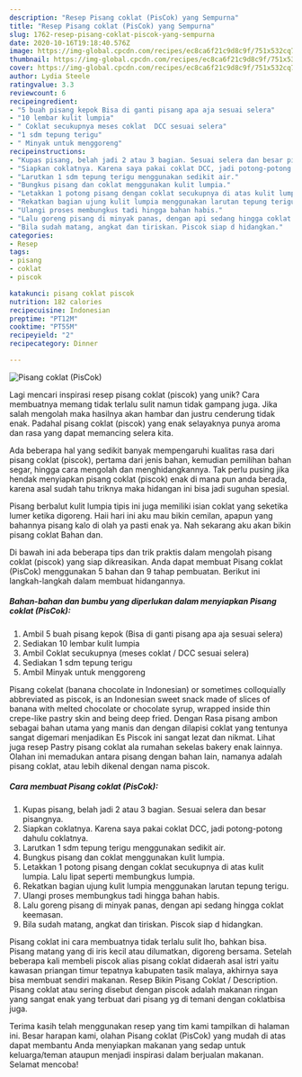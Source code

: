 ```yaml
---
description: "Resep Pisang coklat (PisCok) yang Sempurna"
title: "Resep Pisang coklat (PisCok) yang Sempurna"
slug: 1762-resep-pisang-coklat-piscok-yang-sempurna
date: 2020-10-16T19:18:40.576Z
image: https://img-global.cpcdn.com/recipes/ec8ca6f21c9d8c9f/751x532cq70/pisang-coklat-piscok-foto-resep-utama.jpg
thumbnail: https://img-global.cpcdn.com/recipes/ec8ca6f21c9d8c9f/751x532cq70/pisang-coklat-piscok-foto-resep-utama.jpg
cover: https://img-global.cpcdn.com/recipes/ec8ca6f21c9d8c9f/751x532cq70/pisang-coklat-piscok-foto-resep-utama.jpg
author: Lydia Steele
ratingvalue: 3.3
reviewcount: 6
recipeingredient:
- "5 buah pisang kepok Bisa di ganti pisang apa aja sesuai selera"
- "10 lembar kulit lumpia"
- " Coklat secukupnya meses coklat  DCC sesuai selera"
- "1 sdm tepung terigu"
- " Minyak untuk menggoreng"
recipeinstructions:
- "Kupas pisang, belah jadi 2 atau 3 bagian. Sesuai selera dan besar pisangnya."
- "Siapkan coklatnya. Karena saya pakai coklat DCC, jadi potong-potong dahulu coklatnya."
- "Larutkan 1 sdm tepung terigu menggunakan sedikit air."
- "Bungkus pisang dan coklat menggunakan kulit lumpia."
- "Letakkan 1 potong pisang dengan coklat secukupnya di atas kulit lumpia. Lalu lipat seperti membungkus lumpia."
- "Rekatkan bagian ujung kulit lumpia menggunakan larutan tepung terigu."
- "Ulangi proses membungkus tadi hingga bahan habis."
- "Lalu goreng pisang di minyak panas, dengan api sedang hingga coklat keemasan."
- "Bila sudah matang, angkat dan tiriskan. Piscok siap d hidangkan."
categories:
- Resep
tags:
- pisang
- coklat
- piscok

katakunci: pisang coklat piscok 
nutrition: 182 calories
recipecuisine: Indonesian
preptime: "PT12M"
cooktime: "PT55M"
recipeyield: "2"
recipecategory: Dinner

---
```



![Pisang coklat (PisCok)](https://img-global.cpcdn.com/recipes/ec8ca6f21c9d8c9f/751x532cq70/pisang-coklat-piscok-foto-resep-utama.jpg)

Lagi mencari inspirasi resep pisang coklat (piscok) yang unik? Cara membuatnya memang tidak terlalu sulit namun tidak gampang juga. Jika salah mengolah maka hasilnya akan hambar dan justru cenderung tidak enak. Padahal pisang coklat (piscok) yang enak selayaknya punya aroma dan rasa yang dapat memancing selera kita.

Ada beberapa hal yang sedikit banyak mempengaruhi kualitas rasa dari pisang coklat (piscok), pertama dari jenis bahan, kemudian pemilihan bahan segar, hingga cara mengolah dan menghidangkannya. Tak perlu pusing jika hendak menyiapkan pisang coklat (piscok) enak di mana pun anda berada, karena asal sudah tahu triknya maka hidangan ini bisa jadi suguhan spesial.

Pisang berbalut kulit lumpia tipis ini juga memiliki isian coklat yang seketika lumer ketika digoreng. Haii hari ini aku mau bikin cemilan, apapun yang bahannya pisang kalo di olah ya pasti enak ya. Nah sekarang aku akan bikin pisang coklat Bahan dan.


Di bawah ini ada beberapa tips dan trik praktis dalam mengolah pisang coklat (piscok) yang siap dikreasikan. Anda dapat membuat Pisang coklat (PisCok) menggunakan 5 bahan dan 9 tahap pembuatan. Berikut ini langkah-langkah dalam membuat hidangannya.

<!--inarticleads1-->

##### Bahan-bahan dan bumbu yang diperlukan dalam menyiapkan Pisang coklat (PisCok):

1. Ambil 5 buah pisang kepok (Bisa di ganti pisang apa aja sesuai selera)
1. Sediakan 10 lembar kulit lumpia
1. Ambil  Coklat secukupnya (meses coklat / DCC sesuai selera)
1. Sediakan 1 sdm tepung terigu
1. Ambil  Minyak untuk menggoreng


Pisang cokelat (banana chocolate in Indonesian) or sometimes colloquially abbreviated as piscok, is an Indonesian sweet snack made of slices of banana with melted chocolate or chocolate syrup, wrapped inside thin crepe-like pastry skin and being deep fried. Dengan Rasa pisang ambon sebagai bahan utama yang manis dan dengan dilapisi coklat yang tentunya sangat digemari menjadikan Es Piscok ini sangat lezat dan nikmat. Lihat juga resep Pastry pisang coklat ala rumahan sekelas bakery enak lainnya. Olahan ini memadukan antara pisang dengan bahan lain, namanya adalah pisang coklat, atau lebih dikenal dengan nama piscok. 

<!--inarticleads2-->

##### Cara membuat Pisang coklat (PisCok):

1. Kupas pisang, belah jadi 2 atau 3 bagian. Sesuai selera dan besar pisangnya.
1. Siapkan coklatnya. Karena saya pakai coklat DCC, jadi potong-potong dahulu coklatnya.
1. Larutkan 1 sdm tepung terigu menggunakan sedikit air.
1. Bungkus pisang dan coklat menggunakan kulit lumpia.
1. Letakkan 1 potong pisang dengan coklat secukupnya di atas kulit lumpia. Lalu lipat seperti membungkus lumpia.
1. Rekatkan bagian ujung kulit lumpia menggunakan larutan tepung terigu.
1. Ulangi proses membungkus tadi hingga bahan habis.
1. Lalu goreng pisang di minyak panas, dengan api sedang hingga coklat keemasan.
1. Bila sudah matang, angkat dan tiriskan. Piscok siap d hidangkan.


Pisang coklat ini cara membuatnya tidak terlalu sulit lho, bahkan bisa. Pisang matang yang di iris kecil atau dilumatkan, digoreng bersama. Setelah beberapa kali membeli piscok alias pisang coklat didaerah asal istri yaitu kawasan priangan timur tepatnya kabupaten tasik malaya, akhirnya saya bisa membuat sendiri makanan. Resep Bikin Pisang Coklat / Description. Pisang coklat atau sering disebut dengan piscok adalah makanan ringan yang sangat enak yang terbuat dari pisang yg di temani dengan coklatbisa juga. 

Terima kasih telah menggunakan resep yang tim kami tampilkan di halaman ini. Besar harapan kami, olahan Pisang coklat (PisCok) yang mudah di atas dapat membantu Anda menyiapkan makanan yang sedap untuk keluarga/teman ataupun menjadi inspirasi dalam berjualan makanan. Selamat mencoba!
